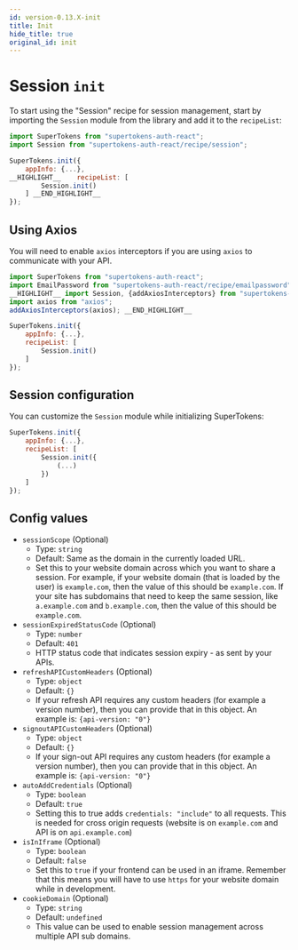 ```yaml
---
id: version-0.13.X-init
title: Init
hide_title: true
original_id: init
---
```


# Session `init`

To start using the "Session" recipe for session management, start by importing the `Session` module from the library and add it to the `recipeList`:

```js
import SuperTokens from "supertokens-auth-react";
import Session from "supertokens-auth-react/recipe/session";

SuperTokens.init({
    appInfo: {...},
__HIGHLIGHT__    recipeList: [
        Session.init()
    ] __END_HIGHLIGHT__
});
```


## Using Axios

You will need to enable `axios` interceptors if you are using `axios` to communicate with your API.

```js
import SuperTokens from "supertokens-auth-react";
import EmailPassword from "supertokens-auth-react/recipe/emailpassword";
__HIGHLIGHT__ import Session, {addAxiosInterceptors} from "supertokens-auth-react/recipe/session";
import axios from "axios";
addAxiosInterceptors(axios); __END_HIGHLIGHT__

SuperTokens.init({
    appInfo: {...},
    recipeList: [
        Session.init()
    ]
});

```

## Session configuration

You can customize the `Session` module while initializing SuperTokens:


```js
SuperTokens.init({
    appInfo: {...},
    recipeList: [
        Session.init({
            (...)
        })
    ]
});
```


## Config values

- ```sessionScope``` (Optional)
    - Type: ```string```
    - Default: Same as the domain in the currently loaded URL.
    - Set this to your website domain across which you want to share a session. For example, if your website domain (that is loaded by the user) is ```example.com```, then the value of this should be ```example.com```. If your site has subdomains that need to keep the same session, like ```a.example.com``` and ```b.example.com```, then the value of this should be ```example.com```.
- ```sessionExpiredStatusCode``` (Optional)
    - Type: ```number```
    - Default: ```401```
    - HTTP status code that indicates session expiry - as sent by your APIs.
- ```refreshAPICustomHeaders``` (Optional)
    - Type: ```object```
    - Default: ```{}```
    - If your refresh API requires any custom headers (for example a version number), then you can provide that in this object. An example is: ```{api-version: "0"}```
- ```signoutAPICustomHeaders``` (Optional)
    - Type: ```object```
    - Default: ```{}```
    - If your sign-out API requires any custom headers (for example a version number), then you can provide that in this object. An example is: ```{api-version: "0"}```
- ```autoAddCredentials``` (Optional)
    - Type: ```boolean```
    - Default: ```true```
    - Setting this to true adds `credentials: "include"` to all requests. This is needed for cross origin requests (website is on `example.com` and API is on `api.example.com`)
- ```isInIframe``` (Optional)
    - Type: ```boolean```
    - Default: ```false```
    - Set this to `true` if your frontend can be used in an iframe. Remember that this means you will have to use `https` for your website domain while in development.
- ```cookieDomain``` (Optional)
    - Type: ```string```
    - Default: ```undefined```
    - This value can be used to enable session management across multiple API sub domains.